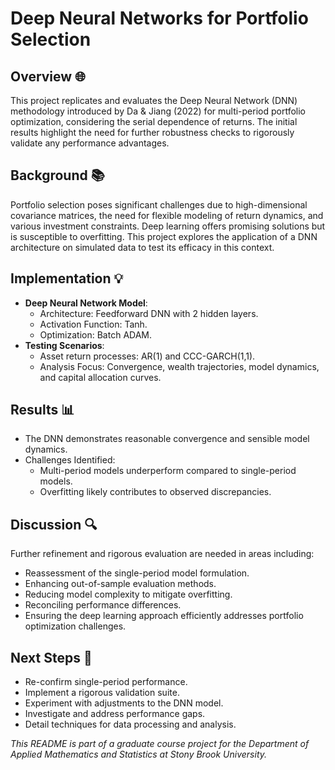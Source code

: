 # Deep Neural Networks for Portfolio Selection

## Overview 🌐
This project replicates and evaluates the Deep Neural Network (DNN) methodology introduced by Da & Jiang (2022) for multi-period portfolio optimization, considering the serial dependence of returns. The initial results highlight the need for further robustness checks to rigorously validate any performance advantages.

## Background 📚
Portfolio selection poses significant challenges due to high-dimensional covariance matrices, the need for flexible modeling of return dynamics, and various investment constraints. Deep learning offers promising solutions but is susceptible to overfitting. This project explores the application of a DNN architecture on simulated data to test its efficacy in this context.

## Implementation 💡
- **Deep Neural Network Model**:
  - Architecture: Feedforward DNN with 2 hidden layers.
  - Activation Function: Tanh.
  - Optimization: Batch ADAM.
- **Testing Scenarios**:
  - Asset return processes: AR(1) and CCC-GARCH(1,1).
  - Analysis Focus: Convergence, wealth trajectories, model dynamics, and capital allocation curves.

## Results 📊
- The DNN demonstrates reasonable convergence and sensible model dynamics.
- Challenges Identified:
  - Multi-period models underperform compared to single-period models.
  - Overfitting likely contributes to observed discrepancies.

## Discussion 🔍
Further refinement and rigorous evaluation are needed in areas including:
- Reassessment of the single-period model formulation.
- Enhancing out-of-sample evaluation methods.
- Reducing model complexity to mitigate overfitting.
- Reconciling performance differences.
- Ensuring the deep learning approach efficiently addresses portfolio optimization challenges.

## Next Steps 🚀
- Re-confirm single-period performance.
- Implement a rigorous validation suite.
- Experiment with adjustments to the DNN model.
- Investigate and address performance gaps.
- Detail techniques for data processing and analysis.


*This README is part of a graduate course project for the Department of Applied Mathematics and Statistics at Stony Brook University.*

